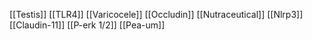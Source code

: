 [[Testis]]
[[TLR4]]
[[Varicocele]]
[[Occludin]]
[[Nutraceutical]]
[[Nlrp3]]
[[Claudin-11]]
[[P-erk 1/2]]
[[Pea-um]]

